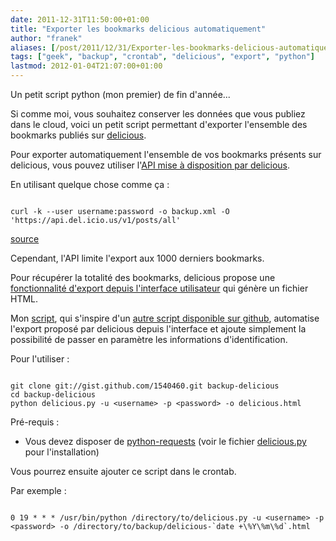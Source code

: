 ```yaml
---
date: 2011-12-31T11:50:00+01:00
title: "Exporter les bookmarks delicious automatiquement"
author: "franek"
aliases: [/post/2011/12/31/Exporter-les-bookmarks-delicious-automatiquement]
tags: ["geek", "backup", "crontab", "delicious", "export", "python"]
lastmod: 2012-01-04T21:07:00+01:00
---
```

Un petit script python (mon premier) de fin d'année...

Si comme moi, vous souhaitez conserver les données que vous publiez dans le cloud, voici un petit script permettant d'exporter l'ensemble des bookmarks publiés sur [delicious](http://delicious.com).

Pour exporter automatiquement l'ensemble de vos bookmarks présents sur delicious, vous pouvez utiliser l'[API mise à disposition par delicious](http://delicious.com/help/api).

En utilisant quelque chose comme ça :

```

curl -k --user username:password -o backup.xml -O 'https://api.del.icio.us/v1/posts/all' 
```

[source](http://support.delicious.com/delicious/topics/export_delicious_to_xml_only_results_in_first_1000_bookmarks)

Cependant, l'API limite l'export aux 1000 derniers bookmarks.

Pour récupérer la totalité des bookmarks, delicious propose une [fonctionnalité d'export depuis l'interface utilisateur](http://export.delicious.com/settings/bookmarks/export) qui génère un fichier HTML.

Mon [script](https://gist.github.com/1540460), qui s'inspire d'un [autre script disponible sur github](https://gist.github.com/1431352), automatise l'export proposé par delicious depuis l'interface et ajoute simplement la possibilité de passer en paramètre les informations d'identification.

Pour l'utiliser :

```

git clone git://gist.github.com/1540460.git backup-delicious
cd backup-delicious
python delicious.py -u <username> -p <password> -o delicious.html
```

Pré-requis :

- Vous devez disposer de [python-requests](http://docs.python-requests.org/en/latest/index.html) (voir le fichier [delicious.py](https://gist.github.com/1540460#file_delicious.py) pour l'installation)

Vous pourrez ensuite ajouter ce script dans le crontab.

Par exemple :

```

0 19 * * * /usr/bin/python /directory/to/delicious.py -u <username> -p <password> -o /directory/to/backup/delicious-`date +\%Y\%m\%d`.html
```
